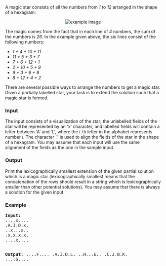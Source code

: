 <p>A magic star consists of all the numbers from <em>1</em> to <em>12</em> arranged in the shape of a hexagram:</p>
<p style="text-align: center;"><img src="../../../content/ak15:magicstar.png" alt="example image"></p>
<p>The magic comes from the fact that in each line of <em>4</em> numbers, the sum of the numbers is <em>26</em>. In the example given above, the six lines consist of the following numbers:</p>
<ul>
<li><em>1 + 4 + 10 + 11</em></li>
<li><em>11 + 5 + 3 + 7</em></li>
<li><em>7 + 6 + 12 + 1</em></li>
<li><em>2 + 10 + 5 + 9</em></li>
<li><em>9 + 3 + 6 + 8</em></li>
<li><em>8 + 12 + 4 + 2</em></li>
</ul>
<p>There are several possible ways to arrange the numbers to get a magic star. Given a partially labelled star, your task is to extend the solution such that a magic star is formed.</p>
<h3>Input</h3>
<p>The input consists of a visualization of the star; the unlabelled fields of the star will be represented by an 'x' character, and labelled fields will contain a letter between 'A' and 'L', where the <em>i</em>-th letter in the alphabet represents number <em>i</em>. The character '.' is used to align the fields of the star in the shape of a hexagram. You may assume that each input will use the same alignment of the fields as the one in the sample input.</p>
<h3>Output</h3>
<p>Print the lexicographically smallest extension of the given partial solution which is a magic star (lexicographically smallest means that the concatenation of the rows should result in a string which is lexicographically smaller than other potential solutions). You may assume that there is always a solution for the given input.</p>
<h3>Example</h3>
<pre><strong>Input:</strong>
....x....
.A.I.D.x.
..x...x..
.x.x.x.x.
....x....

<strong>Output:</strong>
....F....
.A.I.D.L.
..H...E..
.C.J.B.K.
....G....
</pre>